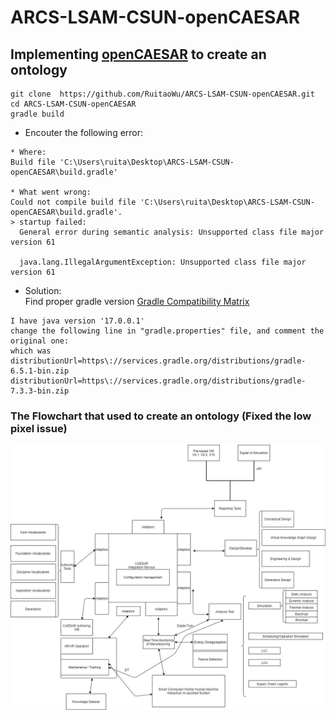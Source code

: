 # ARCS-LSAM-CSUN-openCAESAR  
## Implementing [openCAESAR](https://github.com/opencaesar) to create an ontology  
```
git clone  https://github.com/RuitaoWu/ARCS-LSAM-CSUN-openCAESAR.git  
cd ARCS-LSAM-CSUN-openCAESAR
gradle build  
``` 
- Encouter the following error:  
```  
* Where:
Build file 'C:\Users\ruita\Desktop\ARCS-LSAM-CSUN-openCAESAR\build.gradle'

* What went wrong:
Could not compile build file 'C:\Users\ruita\Desktop\ARCS-LSAM-CSUN-openCAESAR\build.gradle'.
> startup failed:
  General error during semantic analysis: Unsupported class file major version 61

  java.lang.IllegalArgumentException: Unsupported class file major version 61
```  
- Solution:  
Find proper gradle version [Gradle Compatibility Matrix](https://docs.gradle.org/current/userguide/compatibility.html#java)  
```  
I have java version '17.0.0.1'
change the following line in "gradle.properties" file, and comment the original one:  
which was distributionUrl=https\://services.gradle.org/distributions/gradle-6.5.1-bin.zip  
distributionUrl=https\://services.gradle.org/distributions/gradle-7.3.3-bin.zip  

```  
### The Flowchart that used to create an ontology (Fixed the low pixel issue)  
![Flowchart](https://github.com/RuitaoWu/ARCS-LSAM-CSUN-openCAESAR/blob/main/image/uml.jpg)  